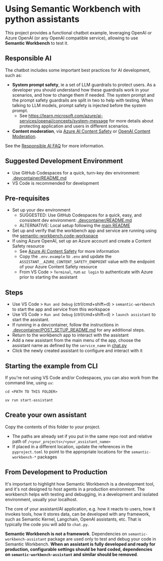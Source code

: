 # Using Semantic Workbench with python assistants

This project provides a functional chatbot example, leveraging OpenAI or Azure OpenAI (or any OpenAI compatible service),
allowing to use **Semantic Workbench** to test it.

## Responsible AI

The chatbot includes some important best practices for AI development, such as:

- **System prompt safety**, ie a set of LLM guardrails to protect users. As a developer you should understand how these
  guardrails work in your scenarios, and how to change them if needed. The system prompt and the prompt safety
  guardrails are split in two to help with testing. When talking to LLM models, prompt safety is injected before the
  system prompt.
  - See https://learn.microsoft.com/azure/ai-services/openai/concepts/system-message for more details
    about protecting application and users in different scenarios.
- **Content moderation**, via [Azure AI Content Safety](https://azure.microsoft.com/products/ai-services/ai-content-safety)
  or [OpenAI Content Moderation](https://platform.openai.com/docs/guides/moderation).

See the [Responsible AI FAQ](../../../RESPONSIBLE_AI_FAQ.md) for more information.

## Suggested Development Environment

- Use GitHub Codespaces for a quick, turn-key dev environment: [.devcontainer/README.md](../../../.devcontainer/README.md)
- VS Code is recommended for development

## Pre-requisites

- Set up your dev environment
  - SUGGESTED: Use GitHub Codespaces for a quick, easy, and consistent dev
    environment: [.devcontainer/README.md](../../../.devcontainer/README.md)
  - ALTERNATIVE: Local setup following the [main README](../../../README.md#local-development-environment)
- Set up and verify that the workbench app and service are running using the [semantic-workbench.code-workspace](../../../semantic-workbench.code-workspace)
- If using Azure OpenAI, set up an Azure account and create a Content Safety resource
  - See [Azure AI Content Safety](https://azure.microsoft.com/products/ai-services/ai-content-safety) for more information
  - Copy the `.env.example` to `.env` and update the `ASSISTANT__AZURE_CONTENT_SAFETY_ENDPOINT` value with the endpoint of your Azure Content Safety resource
  - From VS Code > `Terminal`, run `az login` to authenticate with Azure prior to starting the assistant

## Steps

- Use VS Code > `Run and Debug` (ctrl/cmd+shift+d) > `semantic-workbench` to start the app and service from this workspace
- Use VS Code > `Run and Debug` (ctrl/cmd+shift+d) > `launch assistant` to start the assistant.
- If running in a devcontainer, follow the instructions in [.devcontainer/POST_SETUP_README.md](../../../.devcontainer/POST_SETUP_README.md#start-the-app-and-service) for any additional steps.
- Return to the workbench app to interact with the assistant
- Add a new assistant from the main menu of the app, choose the assistant name as defined by the `service_name` in [chat.py](./assistant/chat.py)
- Click the newly created assistant to configure and interact with it

## Starting the example from CLI

If you're not using VS Code and/or Codespaces, you can also work from the
command line, using `uv`:

```
cd <PATH TO THIS FOLDER>

uv run start-assistant
```

## Create your own assistant

Copy the contents of this folder to your project.

- The paths are already set if you put in the same repo root and relative path of `/<your_projects>/<your_assistant_name>`
- If placed in a different location, update the references in the `pyproject.toml` to point to the appropriate locations for the `semantic-workbench-*` packages

## From Development to Production

It's important to highlight how Semantic Workbench is a development tool, and it's not designed to host agents in
a production environment. The workbench helps with testing and debugging, in a development and isolated environment, usually your localhost.

The core of your assistant/AI application, e.g. how it reacts to users, how it invokes tools, how it stores data, can be
developed with any framework, such as Semantic Kernel, Langchain, OpenAI assistants, etc. That is typically the code
you will add to `chat.py`.

**Semantic Workbench is not a framework**. Dependencies on `semantic-workbench-assistant` package are used only to test and debug your code in Semantic Workbench. **When an assistant is fully developed and ready for production, configurable settings should be hard coded, dependencies on `semantic-workbench-assistant` and similar should be removed**.
